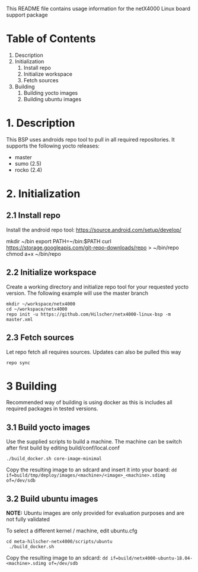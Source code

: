 This README file contains usage information for the netX4000 Linux board support package

# Table of Contents
1. Description
2. Initialization
   1. Install repo
   2. Initialize workspace
   3. Fetch sources
3. Building
   1. Building yocto images
   2. Building ubuntu images

# 1. Description
This BSP uses androids repo tool to pull in all required repositories. It supports the following
yocto releases:
 - master
 - sumo (2.5)
 - rocko (2.4)

# 2. Initialization

## 2.1 Install repo
Install the android repo tool:
https://source.android.com/setup/develop/

  mkdir ~/bin
  export PATH=~/bin:$PATH
  curl https://storage.googleapis.com/git-repo-downloads/repo > ~/bin/repo
  chmod a+x ~/bin/repo

## 2.2 Initialize workspace
Create a working directory and initialize repo tool for your requested yocto version. The following
example will use the master branch
```
mkdir ~/workspace/netx4000
cd ~/workspace/netx4000
repo init -u https://github.com/Hilscher/netx4000-linux-bsp -m master.xml
```

## 2.3 Fetch sources
Let repo fetch all requires sources. Updates can also be pulled this way

`repo sync`


# 3 Building
Recommended way of building is using docker as this is includes all required packages in tested versions.

## 3.1 Build yocto images
Use the supplied scripts to build a machine. The machine can be switch after first build by editing build/conf/local.conf

`./build_docker.sh core-image-minimal`

Copy the resulting image to an sdcard and insert it into your board:
`dd if=build/tmp/deploy/images/<machine>/<image>_<machine>.sdimg of=/dev/sdb`

## 3.2 Build ubuntu images
**NOTE:** Ubuntu images are only provided for evaluation purposes and are not fully validated

To select a different kernel / machine, edit ubuntu.cfg

```
cd meta-hilscher-netx4000/scripts/ubuntu
 ./build_docker.sh
```

Copy the resulting image to an sdcard:
`dd if=build/netx4000-ubuntu-18.04-<machine>.sdimg of=/dev/sdb`
